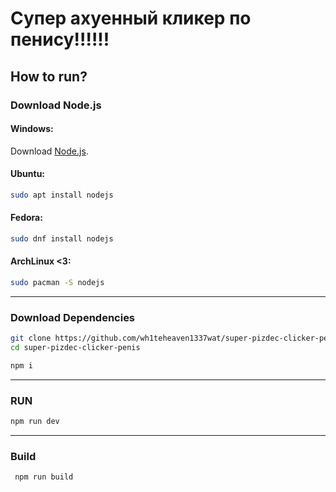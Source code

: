 # Супер ахуенный кликер по пенису!!!!!!



## How to run?

### **Download Node.js**
#### Windows:
Download [Node.js](https://nodejs.org/dist/v22.16.0/node-v22.16.0-x64.msi).
#### Ubuntu:
```sh
sudo apt install nodejs
```
#### Fedora:
```sh
sudo dnf install nodejs
```
#### ArchLinux <3:
```sh
sudo pacman -S nodejs
```
---
### **Download Dependencies**

```sh
git clone https://github.com/wh1teheaven1337wat/super-pizdec-clicker-penis.git
cd super-pizdec-clicker-penis

npm i
```
---
### **RUN**

```sh
npm run dev
```
---
### **Build**

```sh
 npm run build
```